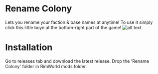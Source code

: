 # Rename Colony

Lets you rename your faction & base names at anytime! To use it simply click this little boye at the bottom-right part of the game!
![alt text](https://steamuserimages-a.akamaihd.net/ugc/2434634953812994510/2D4DC34481F8DD8E065BD7718A5FC5EAFDCBF702/)

# Installation
Go to releases tab and download the latest release. Drop the 'Rename Colony' folder in RimWorld mods folder.

